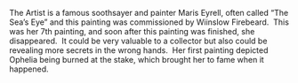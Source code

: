 The Artist is a famous soothsayer and painter Maris Eyrell, often called “The Sea’s Eye” and this painting was commissioned by Wiinslow Firebeard.  This was her 7th painting, and soon after this painting was finished, she disappeared.  It could be very valuable to a collector but also could be revealing more secrets in the wrong hands.  Her first painting depicted Ophelia being burned at the stake, which brought her to fame when it happened.